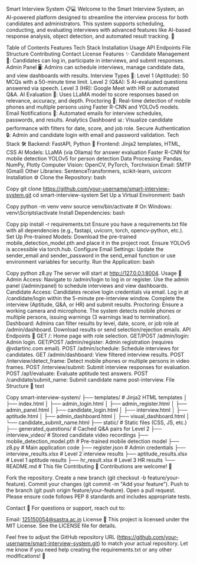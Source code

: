 Smart Interview System 📋💻
Welcome to the Smart Interview System, an AI-powered platform designed to streamline the interview process for both candidates and administrators. This system supports scheduling, conducting, and evaluating interviews with advanced features like AI-based response analysis, object detection, and automated result tracking. 🚀

Table of Contents
Features
Tech Stack
Installation
Usage
API Endpoints
File Structure
Contributing
Contact
License
Features ✨
Candidate Management 👤: Candidates can log in, participate in interviews, and submit responses.
Admin Panel 🖥️: Admins can schedule interviews, manage candidate data, and view dashboards with results.
Interview Types 📝:
Level 1 (Aptitude): 50 MCQs with a 50-minute time limit.
Level 2 (Q&A): 5 AI-evaluated questions answered via speech.
Level 3 (HR): Google Meet with HR or automated Q&A.
AI Evaluation 🧠: Uses LLaMA model to score responses based on relevance, accuracy, and depth.
Proctoring 📸: Real-time detection of mobile phones and multiple persons using Faster R-CNN and YOLOv5 models.
Email Notifications 📧: Automated emails for interview schedules, passwords, and results.
Analytics Dashboard 📊: Visualize candidate performance with filters for date, score, and job role.
Secure Authentication 🔒: Admin and candidate login with email and password validation.
Tech Stack 🛠️
Backend: FastAPI, Python 🐍
Frontend: Jinja2 templates, HTML, CSS
AI Models:
LLaMA (via Ollama) for answer evaluation
Faster R-CNN for mobile detection
YOLOv5 for person detection
Data Processing: Pandas, NumPy, Plotly
Computer Vision: OpenCV, PyTorch, Torchvision
Email: SMTP (Gmail)
Other Libraries: SentenceTransformers, scikit-learn, uvicorn
Installation ⚙️
Clone the Repository:
bash

Copy
git clone https://github.com/your-username/smart-interview-system.git
cd smart-interview-system
Set Up a Virtual Environment:
bash

Copy
python -m venv venv
source venv/bin/activate  # On Windows: venv\Scripts\activate
Install Dependencies:
bash

Copy
pip install -r requirements.txt
Ensure you have a requirements.txt file with all dependencies (e.g., fastapi, uvicorn, torch, opencv-python, etc.).
Set Up Pre-trained Models:
Download the pre-trained mobile_detection_model.pth and place it in the project root.
Ensure YOLOv5 is accessible via torch.hub.
Configure Email Settings:
Update the sender_email and sender_password in the send_email function or use environment variables for security.
Run the Application:
bash

Copy
python z8.py
The server will start at http://127.0.0.1:8004.
Usage 📖
Admin Access:
Navigate to /admin/login to log in or register.
Use the admin panel (/admin/panel) to schedule interviews and view dashboards.
Candidate Access:
Candidates receive login credentials via email.
Log in at /candidate/login within the 5-minute pre-interview window.
Complete the interview (Aptitude, Q&A, or HR) and submit results.
Proctoring:
Ensure a working camera and microphone.
The system detects mobile phones or multiple persons, issuing warnings (3 warnings lead to termination).
Dashboard:
Admins can filter results by level, date, score, or job role at /admin/dashboard.
Download results or send selection/rejection emails.
API Endpoints 🔗
GET /: Home page with role selection.
GET/POST /admin/login: Admin login.
GET/POST /admin/register: Admin registration (requires @vdartinc.com email).
POST /admin/schedule: Schedule interviews for candidates.
GET /admin/dashboard: View filtered interview results.
POST /interview/detect_frame: Detect mobile phones or multiple persons in video frames.
POST /interview/submit: Submit interview responses for evaluation.
POST /ap1/evaluate: Evaluate aptitude test answers.
POST /candidate/submit_name: Submit candidate name post-interview.
File Structure 📂
text

Copy
smart-interview-system/
├── templates/                # Jinja2 HTML templates
│   ├── index.html
│   ├── admin_login.html
│   ├── admin_register.html
│   ├── admin_panel.html
│   ├── candidate_login.html
│   ├── interview.html
│   ├── aptitude.html
│   ├── admin_dashboard.html
│   ├── visual_dashboard.html
│   └── candidate_submit_name.html
├── static/                   # Static files (CSS, JS, etc.)
├── generated_questions/      # Cached Q&A pairs for Level 2
├── interview_video/          # Stored candidate video recordings
├── mobile_detection_model.pth # Pre-trained mobile detection model
├── z8.py                     # Main application code
├── register.json             # Admin credentials
├── interview_results.xlsx    # Level 2 interview results
├── aptitude_results.xlsx     # Level 1 aptitude results
├── hr_result.xlsx            # Level 3 HR results
└── README.md                 # This file
Contributing 🤝
Contributions are welcome! 🙌

Fork the repository.
Create a new branch (git checkout -b feature/your-feature).
Commit your changes (git commit -m "Add your feature").
Push to the branch (git push origin feature/your-feature).
Open a pull request.
Please ensure code follows PEP 8 standards and includes appropriate tests.

Contact 📧
For questions or support, reach out to:

Email: 125150054@sastra.ac.in
License 📜
This project is licensed under the MIT License. See the LICENSE file for details.

Feel free to adjust the GitHub repository URL (https://github.com/your-username/smart-interview-system.git) to match your actual repository. Let me know if you need help creating the requirements.txt or any other modifications! 🚀
